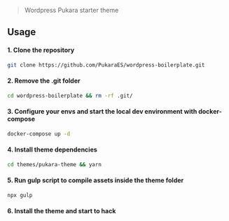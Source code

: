 > Wordpress Pukara starter theme

## Usage

#### 1. Clone the repository

```bash
git clone https://github.com/PukaraES/wordpress-boilerplate.git
```

#### 2. Remove the .git folder

```bash
cd wordpress-boilerplate && rm -rf .git/
```

#### 3. Configure your envs and start the local dev environment with docker-compose

```bash
docker-compose up -d
```

#### 4. Install theme dependencies

```bash
cd themes/pukara-theme && yarn
```

#### 5. Run gulp script to compile assets inside the theme folder

```bash
npx gulp
```

#### 6. Install the theme and start to hack

